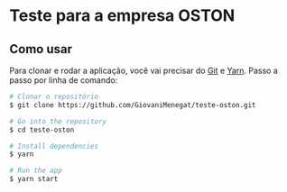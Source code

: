 # Teste para a empresa OSTON

## Como usar
Para clonar e rodar a aplicação, você vai precisar do [Git](https://git-scm.com/) e [Yarn](https://yarnpkg.com/). Passo a passo por linha de comando:

```bash
# Clonar o repositório
$ git clone https://github.com/GiovaniMenegat/teste-oston.git

# Go into the repository
$ cd teste-oston

# Install dependencies
$ yarn

# Run the app
$ yarn start
```

